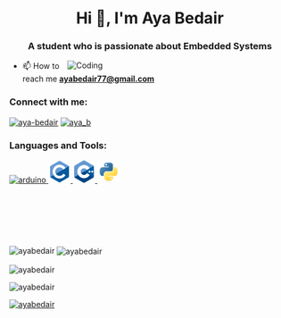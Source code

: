 
<h1 align="center">Hi 👋, I'm Aya Bedair</h1>
<h3 align="center">A student who is passionate about Embedded Systems</h3>
<img align="right" alt="Coding" width="400" src="https://media0.giphy.com/media/v1.Y2lkPTc5MGI3NjExdmtuZDB1dzNnMDB0ZzN2cmg4Z250ZDBzbWlnbXJqOTBhbnZya29iOCZlcD12MV9pbnRlcm5hbF9naWZfYnlfaWQmY3Q9Zw/2IudUHdI075HL02Pkk/giphy.gif">

- 📫 How to reach me **ayabedair77@gmail.com**

<h3 align="left">Connect with me:</h3>
<p align="left">
<a href="https://linkedin.com/in/aya-bedair" target="blank"><img align="center" src="https://raw.githubusercontent.com/rahuldkjain/github-profile-readme-generator/master/src/images/icons/Social/linked-in-alt.svg" alt="aya-bedair" height="30" width="40" /></a>
<a href="https://codeforces.com/profile/aya_b" target="blank"><img align="center" src="https://raw.githubusercontent.com/rahuldkjain/github-profile-readme-generator/master/src/images/icons/Social/codeforces.svg" alt="aya_b" height="30" width="40" /></a>
</p>


<h3 align="left">Languages and Tools:</h3>

<p align="left"> <a href="https://www.arduino.cc/" target="_blank" rel="noreferrer"> <img src="https://cdn.worldvectorlogo.com/logos/arduino-1.svg" alt="arduino" width="40" height="40"/> </a> <a href="https://www.cprogramming.com/" target="_blank" rel="noreferrer"> <img src="https://raw.githubusercontent.com/devicons/devicon/master/icons/c/c-original.svg" alt="c" width="40" height="40"/> </a> <a href="https://www.w3schools.com/cpp/" target="_blank" rel="noreferrer"> <img src="https://raw.githubusercontent.com/devicons/devicon/master/icons/cplusplus/cplusplus-original.svg" alt="cplusplus" width="40" height="40"/> </a> <a href="https://www.python.org" target="_blank" rel="noreferrer"> <img src="https://raw.githubusercontent.com/devicons/devicon/master/icons/python/python-original.svg" alt="python" width="40" height="40"/> </a> </p>

<p><br><br></p>
<p></p>
<p></p>
<p><br><br></p>
<p></p>
<p></p>

<p><img align="left" src="https://github-readme-stats.vercel.app/api/top-langs?username=ayabedair&show_icons=true&locale=en&layout=compact" alt="ayabedair" /></p>

<p>&nbsp;<img align="center" src="https://github-readme-stats.vercel.app/api?username=ayabedair&show_icons=true&locale=en" alt="ayabedair" /></p>

<p><img align="center" src="https://github-readme-streak-stats.herokuapp.com/?user=ayabedair&" alt="ayabedair" /></p>

<p align="left"> <img src="https://komarev.com/ghpvc/?username=ayabedair&label=Profile%20views&color=0e75b6&style=flat" alt="ayabedair" /> </p>

<p align="left"> <a href="https://github.com/ryo-ma/github-profile-trophy"><img src="https://github-profile-trophy.vercel.app/?username=ayabedair" alt="ayabedair" /></a> </p>
